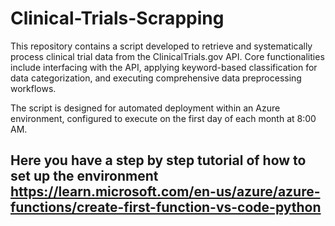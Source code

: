 # Clinical-Trials-Scrapping

This repository contains a script developed to retrieve and systematically process clinical trial data from the ClinicalTrials.gov API. Core functionalities include interfacing with the API, applying keyword-based classification for data categorization, and executing comprehensive data preprocessing workflows.

The script is designed for automated deployment within an Azure environment, configured to execute on the first day of each month at 8:00 AM.

## Here you have a step by step tutorial of how to set up the environment https://learn.microsoft.com/en-us/azure/azure-functions/create-first-function-vs-code-python
